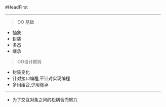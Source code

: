 #HeadFirst

---

> OO 基础

- 抽象
- 封装 
- 多态
- 继承

> OO设计原则

- 封装变化
- 针对接口编程,不针对实现编程
- 多用组合,少用继承

---

- 为了交互对象之间的松耦合而努力


